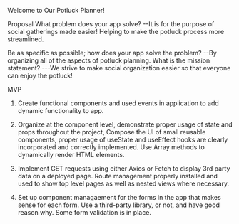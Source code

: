 Welcome to Our Potluck Planner!

Proposal 
What problem does your app solve?
--It is for the purpose of social gatherings made easier! Helping to make the potluck process more streamlined. 

Be as specific as possible; how does your app solve the problem?
--By organizing all of the aspects of potluck planning. 
What is the mission statement?
---We strive to make social organization easier so that everyone can enjoy the potluck! 

MVP

1. Create functional components and used events in application to add dynamic functionality to app.

2. Organize  at the component level, demonstrate proper usage of state and props  throughout the project, Compose the UI  of small reusable components, proper usage of useState and useEffect hooks are clearly incorporated and correctly implemented.  Use  Array methods to dynamically render HTML elements.

3. Implement GET requests using either Axios or Fetch to display 3rd party data on a deployed page. Route management properly installed and used to show top level pages as well as nested views where necessary.

4. Set up component managaement for the forms in the app that makes sense for each form. Use a third-party library, or not, and have good reason why. Some form validation is in place.

